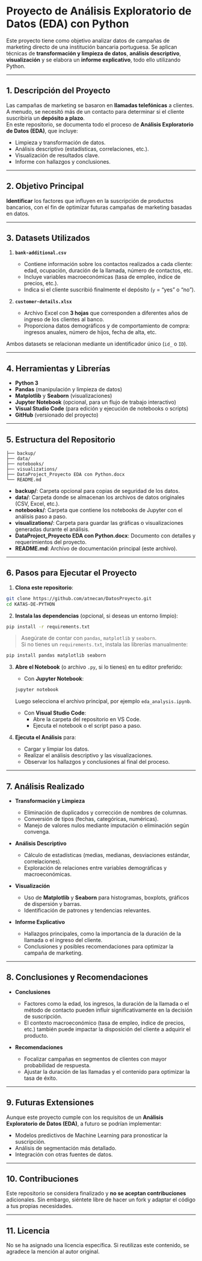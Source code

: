 # Proyecto de Análisis Exploratorio de Datos (EDA) con Python

Este proyecto tiene como objetivo analizar datos de campañas de marketing directo de una institución bancaria portuguesa. Se aplican técnicas de **transformación y limpieza de datos**, **análisis descriptivo**, **visualización** y se elabora un **informe explicativo**, todo ello utilizando Python.

---

## 1. Descripción del Proyecto

Las campañas de marketing se basaron en **llamadas telefónicas** a clientes. A menudo, se necesitó más de un contacto para determinar si el cliente suscribiría un **depósito a plazo**.  
En este repositorio, se documenta todo el proceso de **Análisis Exploratorio de Datos (EDA)**, que incluye:

- Limpieza y transformación de datos.  
- Análisis descriptivo (estadísticas, correlaciones, etc.).  
- Visualización de resultados clave.  
- Informe con hallazgos y conclusiones.

---

## 2. Objetivo Principal

**Identificar** los factores que influyen en la suscripción de productos bancarios, con el fin de optimizar futuras campañas de marketing basadas en datos.

---

## 3. Datasets Utilizados

1. **`bank-additional.csv`**  
   - Contiene información sobre los contactos realizados a cada cliente: edad, ocupación, duración de la llamada, número de contactos, etc.  
   - Incluye variables macroeconómicas (tasa de empleo, índice de precios, etc.).  
   - Indica si el cliente suscribió finalmente el depósito (`y` = “yes” o “no”).

2. **`customer-details.xlsx`**  
   - Archivo Excel con **3 hojas** que corresponden a diferentes años de ingreso de los clientes al banco.  
   - Proporciona datos demográficos y de comportamiento de compra: ingresos anuales, número de hijos, fecha de alta, etc.

Ambos datasets se relacionan mediante un identificador único (`id_` o `ID`).

---

## 4. Herramientas y Librerías

- **Python 3**  
- **Pandas** (manipulación y limpieza de datos)  
- **Matplotlib** y **Seaborn** (visualizaciones)  
- **Jupyter Notebook** (opcional, para un flujo de trabajo interactivo)  
- **Visual Studio Code** (para edición y ejecución de notebooks o scripts)  
- **GitHub** (versionado del proyecto)

---

## 5. Estructura del Repositorio


    ├── backup/
    ├── data/
    ├── notebooks/
    ├── visualizations/
    ├── DataProject_Proyecto EDA con Python.docx
    └── README.md

- **backup/**: Carpeta opcional para copias de seguridad de los datos.  
- **data/**: Carpeta donde se almacenan los archivos de datos originales (CSV, Excel, etc.).  
- **notebooks/**: Carpeta que contiene los notebooks de Jupyter con el análisis paso a paso.  
- **visualizations/**: Carpeta para guardar las gráficas o visualizaciones generadas durante el análisis.  
- **DataProject_Proyecto EDA con Python.docx**: Documento con detalles y requerimientos del proyecto.  
- **README.md**: Archivo de documentación principal (este archivo).

---

## 6. Pasos para Ejecutar el Proyecto

1. **Clona este repositorio**:
```bash
git clone https://github.com/atnecan/DatosProyecto.git
cd KATAS-DE-PYTHON
```

2. **Instala las dependencias** (opcional, si deseas un entorno limpio):
```bash
pip install -r requirements.txt
```
> Asegúrate de contar con `pandas`, `matplotlib` y `seaborn`.  
> Si no tienes un `requirements.txt`, instala las librerías manualmente:
```bash
pip install pandas matplotlib seaborn
```

3. **Abre el Notebook** (o archivo `.py`, si lo tienes) en tu editor preferido:
   - Con **Jupyter Notebook**:
   ```bash
   jupyter notebook
   ```
   Luego selecciona el archivo principal, por ejemplo `eda_analysis.ipynb`.

   - Con **Visual Studio Code**:  
     - Abre la carpeta del repositorio en VS Code.  
     - Ejecuta el notebook o el script paso a paso.

4. **Ejecuta el Análisis** para:
   - Cargar y limpiar los datos.
   - Realizar el análisis descriptivo y las visualizaciones.
   - Observar los hallazgos y conclusiones al final del proceso.

---

## 7. Análisis Realizado

- **Transformación y Limpieza**  
  - Eliminación de duplicados y corrección de nombres de columnas.  
  - Conversión de tipos (fechas, categóricas, numéricas).  
  - Manejo de valores nulos mediante imputación o eliminación según convenga.

- **Análisis Descriptivo**  
  - Cálculo de estadísticas (medias, medianas, desviaciones estándar, correlaciones).  
  - Exploración de relaciones entre variables demográficas y macroeconómicas.

- **Visualización**  
  - Uso de **Matplotlib** y **Seaborn** para histogramas, boxplots, gráficos de dispersión y barras.  
  - Identificación de patrones y tendencias relevantes.

- **Informe Explicativo**  
  - Hallazgos principales, como la importancia de la duración de la llamada o el ingreso del cliente.  
  - Conclusiones y posibles recomendaciones para optimizar la campaña de marketing.

---

## 8. Conclusiones y Recomendaciones

- **Conclusiones**  
  - Factores como la edad, los ingresos, la duración de la llamada o el método de contacto pueden influir significativamente en la decisión de suscripción.  
  - El contexto macroeconómico (tasa de empleo, índice de precios, etc.) también puede impactar la disposición del cliente a adquirir el producto.

- **Recomendaciones**  
  - Focalizar campañas en segmentos de clientes con mayor probabilidad de respuesta.  
  - Ajustar la duración de las llamadas y el contenido para optimizar la tasa de éxito.

---

## 9. Futuras Extensiones

Aunque este proyecto cumple con los requisitos de un **Análisis Exploratorio de Datos (EDA)**, a futuro se podrían implementar:

- Modelos predictivos de Machine Learning para pronosticar la suscripción.  
- Análisis de segmentación más detallado.  
- Integración con otras fuentes de datos.

---

## 10. Contribuciones

Este repositorio se considera finalizado y **no se aceptan contribuciones** adicionales. Sin embargo, siéntete libre de hacer un fork y adaptar el código a tus propias necesidades.

---

## 11. Licencia

No se ha asignado una licencia específica. Si reutilizas este contenido, se agradece la mención al autor original.
```
